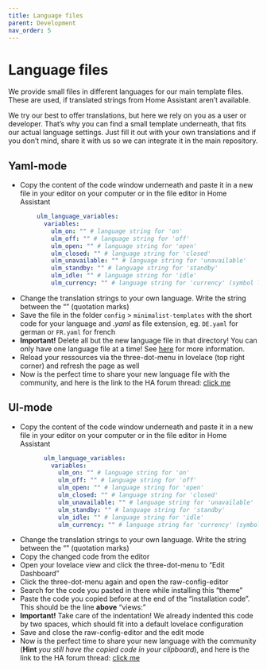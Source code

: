 ```yaml
---
title: Language files
parent: Development
nav_order: 5
---
```

# [](#language-files)Language files

We provide small files in different languages for our main template files. These are used, if translated strings from Home Assistant aren’t available.

We try our best to offer translations, but here we rely on you as a user or developer. That’s why you can find a small template underneath, that fits our actual language settings. Just fill it out with your own translations and if you don’t mind, share it with us so we can integrate it in the main repository.

## [](#yaml-mode)Yaml-mode

*   Copy the content of the code window underneath and paste it in a new file in your editor on your computer or in the file editor in Home Assistant

```yaml
        ulm_language_variables:
          variables:
            ulm_on: "" # language string for 'on'
            ulm_off: "" # language string for 'off'
            ulm_open: "" # language string for 'open'
            ulm_closed: "" # language string for 'closed'
            ulm_unavailable: "" # language string for 'unavailable'
            ulm_standby: "" # language string for 'standby'
            ulm_idle: "" # language string for 'idle'
            ulm_currency: "" # language string for 'currency' (symbol like € or $)
```

*   Change the translation strings to your own language. Write the string between the “” (quotation marks)
*   Save the file in the folder `config` > `minimalist-templates` with the short code for your language and _.yaml_ as file extension, eg. `DE.yaml` for german or `FR.yaml` for french
*   **Important!** Delete all but the new language file in that directory! You can only have one language file at a time! See [here](/installation/yaml-mode#installation-of-non-english-languages) for more information.
*   Reload your ressources via the three-dot-menu in lovelace (top right corner) and refresh the page as well
*   Now is the perfect time to share your new language file with the community, and here is the link to the HA forum thread: [click me](https://community.home-assistant.io/t/lovelace-ui-minimalist/322687?u=paddy0174)

## [](#ui-mode)UI-mode

*   Copy the content of the code window underneath and paste it in a new file in your editor on your computer or in the file editor in Home Assistant

```yaml
          ulm_language_variables:
            variables:
              ulm_on: "" # language string for 'on'
              ulm_off: "" # language string for 'off'
              ulm_open: "" # language string for 'open'
              ulm_closed: "" # language string for 'closed'
              ulm_unavailable: "" # language string for 'unavailable'
              ulm_standby: "" # language string for 'standby'
              ulm_idle: "" # language string for 'idle'
              ulm_currency: "" # language string for 'currency' (symbol like € or $)
```

*   Change the translation strings to your own language. Write the string between the “” (quotation marks)
*   Copy the changed code from the editor
*   Open your lovelace view and click the three-dot-menu to “Edit Dashboard”
*   Click the three-dot-menu again and open the raw-config-editor
*   Search for the code you pasted in there while installing this “theme”
*   Paste the code you copied before at the end of the “installation code”. This should be the line **above** “views:”
*   **Important!** Take care of the indentation! We already indented this code by two spaces, which should fit into a default lovelace configuration
*   Save and close the raw-config-editor and the edit mode
*   Now is the perfect time to share your new language with the community (**Hint** _you still have the copied code in your clipboard_), and here is the link to the HA forum thread: [click me](https://community.home-assistant.io/t/lovelace-ui-minimalist/322687?u=paddy0174)